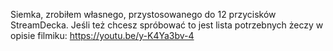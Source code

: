 Siemka, zrobiłem własnego, przystosowanego do 12 przycisków StreamDecka. Jeśli też chcesz spróbować to jest lista potrzebnych żeczy w opisie filmiku: https://youtu.be/y-K4Ya3bv-4
